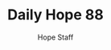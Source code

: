 ---
image: /assets/img/daily-hope-default-artwork.png
title: Daily Hope 88
number: 88
categories:
  - Daily Hope
author: Hope Staff
notes: Daily Hope 88
embed: >-
  EMBED_GOES_HERE
---